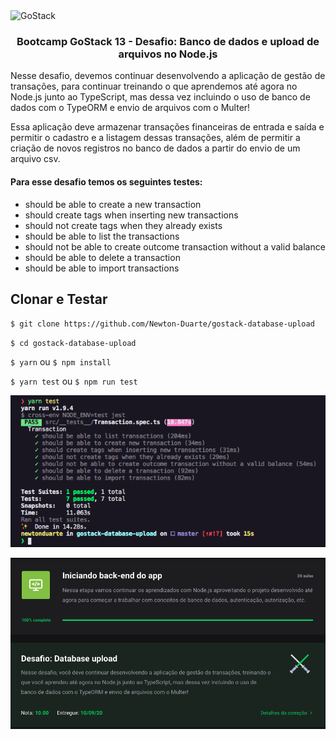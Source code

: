 <img alt="GoStack" src="https://storage.googleapis.com/golden-wind/bootcamp-gostack/header-desafios-new.png" />

<h3 align="center">Bootcamp GoStack 13 - Desafio: Banco de dados e upload de arquivos no Node.js</h3>

Nesse desafio, devemos continuar desenvolvendo a aplicação de gestão de transações, para continuar treinando o que aprendemos até agora no Node.js junto ao TypeScript, mas dessa vez incluindo o uso de banco de dados com o TypeORM e envio de arquivos com o Multer!

Essa aplicação deve armazenar transações financeiras de entrada e saída e permitir o cadastro e a listagem dessas transações, além de permitir a criação de novos registros no banco de dados a partir do envio de um arquivo csv.

#### Para esse desafio temos os seguintes testes:

- should be able to create a new transaction
- should create tags when inserting new transactions
- should not create tags when they already exists
- should be able to list the transactions
- should not be able to create outcome transaction without a valid balance
- should be able to delete a transaction
- should be able to import transactions

## Clonar e Testar

`$ git clone https://github.com/Newton-Duarte/gostack-database-upload`

`$ cd gostack-database-upload`

`$ yarn` ou `$ npm install`

`$ yarn test` ou `$ npm run test`

![Resultado dos testes](/tests-result.png)

![Resultado dos testes](/gostack-database-upload.png)